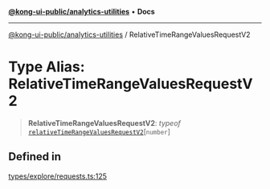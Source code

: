 [**@kong-ui-public/analytics-utilities**](../README.md) • **Docs**

***

[@kong-ui-public/analytics-utilities](../README.md) / RelativeTimeRangeValuesRequestV2

# Type Alias: RelativeTimeRangeValuesRequestV2

> **RelativeTimeRangeValuesRequestV2**: *typeof* [`relativeTimeRangeValuesRequestV2`](../variables/relativeTimeRangeValuesRequestV2.md)\[`number`\]

## Defined in

[types/explore/requests.ts:125](https://github.com/Kong/public-ui-components/blob/main/packages/analytics/analytics-utilities/src/types/explore/requests.ts#L125)
